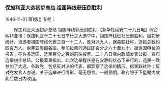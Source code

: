 ### 保加利亚大选初步总结  祖国阵线获压倒胜利

1946-11-01
第1版()
专栏：

　　保加利亚大选初步总结
    祖国阵线获压倒胜利
    【新华社延安二十九日电】综合索非亚讯：保加利亚于二十七日举行之大选举中，祖国阵线已获压倒胜利。据初步统计，当选者祖国阵线代表三百一十二人，反对派九人，据美联社称，选民总数约四百万人。索非亚周围各区，参加投票的选民即百分之六十至九十。据保国电台的报告：在许多选区，选民百分之百的前往投票。二十八日保内政部发表公报，宣布选举初步总结。公报着重指出，此次选举程序是在安静的状态下进行的，选民一致参加了大选，各政党，包括反对派的代表，都观察了选举的情形。据美联社称：反对党发言人亦说，关于选举进行情形，毫无怨言。一般预期，政府将于下星期内或此后数日内改组。
